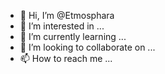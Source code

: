 - 👋 Hi, I’m @Etmosphara
- 👀 I’m interested in ...
- 🌱 I’m currently learning ...
- 💞️ I’m looking to collaborate on ...
- 📫 How to reach me ...

<!---
Etmosphara/Etmosphara is a ✨ special ✨ repository because its `README.md` (this file) appears on your GitHub profile.
You can click the Preview link to take a look at your changes.
--->
